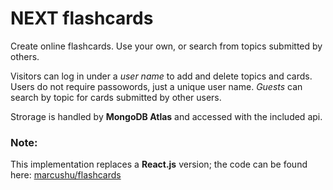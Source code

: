 # NEXT flashcards


Create online flashcards.  Use your own, or search from topics submitted by others.  

Visitors can log in under a *user name* to add and delete topics and cards.  Users do not require passowords, just a unique user name.  *Guests* can search by topic for cards submitted by other users.

Strorage is handled by **MongoDB Atlas** and accessed with the included api.

 
### Note: ###
This implementation replaces a **React.js** version; the code can be found here: [marcushu/flashcards](https://github.com/marcushu/flashcards)
